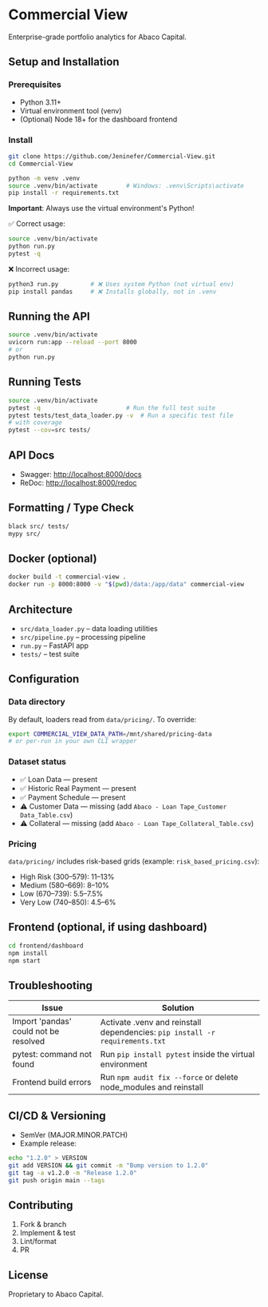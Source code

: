 # Commercial View

Enterprise-grade portfolio analytics for Abaco Capital.

## Setup and Installation

### Prerequisites

- Python 3.11+
- Virtual environment tool (venv)
- (Optional) Node 18+ for the dashboard frontend

### Install

```bash
git clone https://github.com/Jeninefer/Commercial-View.git
cd Commercial-View

python -m venv .venv
source .venv/bin/activate        # Windows: .venv\Scripts\activate
pip install -r requirements.txt
```

**Important**: Always use the virtual environment's Python!

✅ Correct usage:
```bash
source .venv/bin/activate
python run.py
pytest -q
```

❌ Incorrect usage:
```bash
python3 run.py         # ❌ Uses system Python (not virtual env)
pip install pandas     # ❌ Installs globally, not in .venv
```

## Running the API

```bash
source .venv/bin/activate
uvicorn run:app --reload --port 8000
# or
python run.py
```

## Running Tests

```bash
source .venv/bin/activate
pytest -q                        # Run the full test suite
pytest tests/test_data_loader.py -v  # Run a specific test file
# with coverage
pytest --cov=src tests/
```

## API Docs

- Swagger: <http://localhost:8000/docs>
- ReDoc: <http://localhost:8000/redoc>

## Formatting / Type Check

```bash
black src/ tests/
mypy src/
```

## Docker (optional)

```bash
docker build -t commercial-view .
docker run -p 8000:8000 -v "$(pwd)/data:/app/data" commercial-view
```

## Architecture

- `src/data_loader.py` – data loading utilities
- `src/pipeline.py` – processing pipeline
- `run.py` – FastAPI app
- `tests/` – test suite

## Configuration

### Data directory

By default, loaders read from `data/pricing/`. To override:

```bash
export COMMERCIAL_VIEW_DATA_PATH=/mnt/shared/pricing-data
# or per-run in your own CLI wrapper
```

### Dataset status

- ✅ Loan Data — present
- ✅ Historic Real Payment — present
- ✅ Payment Schedule — present
- ⚠️ Customer Data — missing (add `Abaco - Loan Tape_Customer Data_Table.csv`)
- ⚠️ Collateral — missing (add `Abaco - Loan Tape_Collateral_Table.csv`)

### Pricing

`data/pricing/` includes risk-based grids (example: `risk_based_pricing.csv`):

- High Risk (300–579): 11–13%
- Medium (580–669): 8–10%
- Low (670–739): 5.5–7.5%
- Very Low (740–850): 4.5–6%

## Frontend (optional, if using dashboard)

```bash
cd frontend/dashboard
npm install
npm start
```

## Troubleshooting

| Issue | Solution |
|-------|----------|
| Import 'pandas' could not be resolved | Activate .venv and reinstall dependencies: `pip install -r requirements.txt` |
| pytest: command not found | Run `pip install pytest` inside the virtual environment |
| Frontend build errors | Run `npm audit fix --force` or delete node_modules and reinstall |

## CI/CD & Versioning

- SemVer (MAJOR.MINOR.PATCH)
- Example release:

```bash
echo "1.2.0" > VERSION
git add VERSION && git commit -m "Bump version to 1.2.0"
git tag -a v1.2.0 -m "Release 1.2.0"
git push origin main --tags
```

## Contributing

1. Fork & branch
2. Implement & test
3. Lint/format
4. PR

## License

Proprietary to Abaco Capital.
